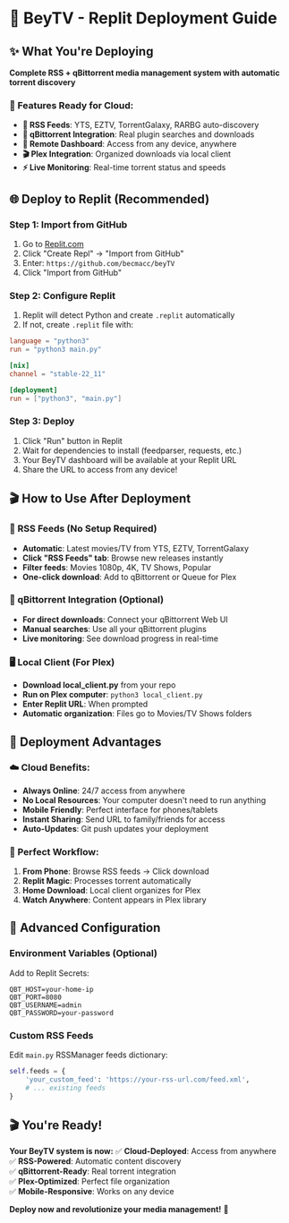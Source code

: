 # 🚀 BeyTV - Replit Deployment Guide

## ✨ What You're Deploying
**Complete RSS + qBittorrent media management system with automatic torrent discovery**

### 🎯 Features Ready for Cloud:
- **📡 RSS Feeds**: YTS, EZTV, TorrentGalaxy, RARBG auto-discovery
- **🌊 qBittorrent Integration**: Real plugin searches and downloads  
- **📱 Remote Dashboard**: Access from any device, anywhere
- **🎬 Plex Integration**: Organized downloads via local client
- **⚡ Live Monitoring**: Real-time torrent status and speeds

## 🌐 Deploy to Replit (Recommended)

### Step 1: Import from GitHub
1. Go to [Replit.com](https://replit.com)
2. Click "Create Repl" → "Import from GitHub"
3. Enter: `https://github.com/becmacc/beyTV`
4. Click "Import from GitHub"

### Step 2: Configure Replit
1. Replit will detect Python and create `.replit` automatically
2. If not, create `.replit` file with:
```toml
language = "python3"
run = "python3 main.py"

[nix]
channel = "stable-22_11"

[deployment]
run = ["python3", "main.py"]
```

### Step 3: Deploy
1. Click "Run" button in Replit
2. Wait for dependencies to install (feedparser, requests, etc.)
3. Your BeyTV dashboard will be available at your Replit URL
4. Share the URL to access from any device!

## 🎬 How to Use After Deployment

### 📡 RSS Feeds (No Setup Required)
- **Automatic**: Latest movies/TV from YTS, EZTV, TorrentGalaxy
- **Click "RSS Feeds" tab**: Browse new releases instantly
- **Filter feeds**: Movies 1080p, 4K, TV Shows, Popular
- **One-click download**: Add to qBittorrent or Queue for Plex

### 🌊 qBittorrent Integration (Optional)
- **For direct downloads**: Connect your qBittorrent Web UI
- **Manual searches**: Use all your qBittorrent plugins
- **Live monitoring**: See download progress in real-time

### 🖥️ Local Client (For Plex)
- **Download local_client.py** from your repo
- **Run on Plex computer**: `python3 local_client.py`
- **Enter Replit URL**: When prompted
- **Automatic organization**: Files go to Movies/TV Shows folders

## 🌟 Deployment Advantages

### ☁️ Cloud Benefits:
- **Always Online**: 24/7 access from anywhere
- **No Local Resources**: Your computer doesn't need to run anything
- **Mobile Friendly**: Perfect interface for phones/tablets
- **Instant Sharing**: Send URL to family/friends for access
- **Auto-Updates**: Git push updates your deployment

### 🎯 Perfect Workflow:
1. **From Phone**: Browse RSS feeds → Click download
2. **Replit Magic**: Processes torrent automatically  
3. **Home Download**: Local client organizes for Plex
4. **Watch Anywhere**: Content appears in Plex library

## 🔧 Advanced Configuration

### Environment Variables (Optional)
Add to Replit Secrets:
```
QBT_HOST=your-home-ip
QBT_PORT=8080
QBT_USERNAME=admin
QBT_PASSWORD=your-password
```

### Custom RSS Feeds
Edit `main.py` RSSManager feeds dictionary:
```python
self.feeds = {
    'your_custom_feed': 'https://your-rss-url.com/feed.xml',
    # ... existing feeds
}
```

## 🎬 You're Ready!

**Your BeyTV system is now:**
✅ **Cloud-Deployed**: Access from anywhere  
✅ **RSS-Powered**: Automatic content discovery  
✅ **qBittorrent-Ready**: Real torrent integration  
✅ **Plex-Optimized**: Perfect file organization  
✅ **Mobile-Responsive**: Works on any device  

**Deploy now and revolutionize your media management!** 🚀